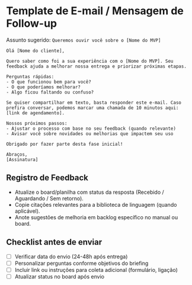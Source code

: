 # Template de E-mail / Mensagem de Follow-up

Assunto sugerido: `Queremos ouvir você sobre o [Nome do MVP]`

```
Olá [Nome do cliente],

Quero saber como foi a sua experiência com o [Nome do MVP]. Seu feedback ajuda a melhorar nossa entrega e priorizar próximas etapas.

Perguntas rápidas:
- O que funcionou bem para você?
- O que poderíamos melhorar?
- Algo ficou faltando ou confuso?

Se quiser compartilhar em texto, basta responder este e-mail. Caso prefira conversar, podemos marcar uma chamada de 10 minutos aqui: [link de agendamento].

Nossos próximos passos:
- Ajustar o processo com base no seu feedback (quando relevante)
- Avisar você sobre novidades ou melhorias que impactem seu uso

Obrigado por fazer parte desta fase inicial!

Abraços,
[Assinatura]
```

## Registro de Feedback

- Atualize o board/planilha com status da resposta (Recebido / Aguardando / Sem retorno).
- Copie citações relevantes para a biblioteca de linguagem (quando aplicável).
- Anote sugestões de melhoria em backlog específico no manual ou board.

## Checklist antes de enviar

- [ ] Verificar data do envio (24-48h após entrega)
- [ ] Personalizar perguntas conforme objetivos do briefing
- [ ] Incluir link ou instruções para coleta adicional (formulário, ligação)
- [ ] Atualizar status no board após envio
